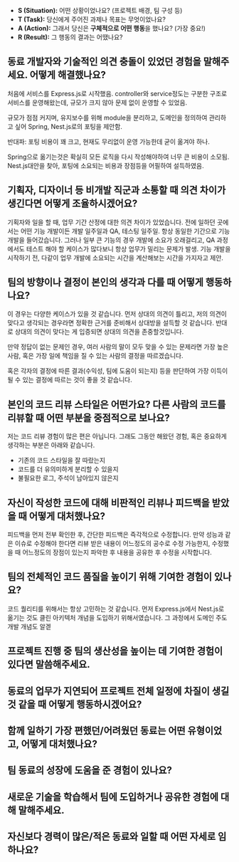 - **S (Situation):** 어떤 상황이었나요? (프로젝트 배경, 팀 구성 등)
- **T (Task):** 당신에게 주어진 과제나 목표는 무엇이었나요?
- **A (Action):** 그래서 당신은 **구체적으로 어떤 행동**을 했나요? (가장 중요!)
- **R (Result):** 그 행동의 결과는 어땠나요?

## 동료 개발자와 기술적인 의견 충돌이 있었던 경험을 말해주세요. 어떻게 해결했나요?

처음에 서비스를 Express.js로 시작했음.
controller와 service정도는 구분한 구조로 서비스를 운영해왔는데, 규모가 크지 않아 문제 없이 운영할 수 있었음.

규모가 점점 커지며, 유지보수를 위해 module을 분리하고, 도메인을 정의하여 관리하고 싶어 Spring, Nest.js로의 포팅을 제안함.

반대파: 포팅 비용이 꽤 크고, 현재도 무리없이 운영 가능한데 굳이 옮겨야 하나.

Spring으로 옮기는것은 확실히 모든 로직을 다시 작성해야하여 너무 큰 비용이 소모됨. Nest.js대안을 찾아, 포팅에 소요되는 비용과 장점등을 어필하여 설득하였음.

## 기획자, 디자이너 등 비개발 직군과 소통할 때 의견 차이가 생긴다면 어떻게 조율하시겠어요?

기획자와 일을 할 때, 업무 기간 산정에 대한 의견 차이가 있었습니다. 전에 일하던 곳에서는 어떤 기능 개발이든 개발 일주일과 QA, 테스팅 일주일. 항상 동일한 기간으로 기능 개발을 들어갔습니다.
그러나 일부 큰 기능의 경우 개발에 소요가 오래걸리고, QA 과정에서도 테스트 해야 할 케이스가 많다보니 항상 업무가 밀리는 문제가 발생.
기능 개발을 시작하기 전, 다같이 업무 개발에 소요되는 시간을 계산해보는 시간을 가지자고 제안.


## 팀의 방향이나 결정이 본인의 생각과 다를 때 어떻게 행동하나요?

이 경우는 다양한 케이스가 있을 것 같습니다.
먼저 상대의 의견이 틀리고, 저의 의견이 맞다고 생각되는 경우라면 정확한 근거를 준비해서 상대방을 설득할 것 같습니다. 반대로 상대의 의견이 맞다는 게 입증되면 상대의 의견을 존중할것입니다.

만약 정답이 없는 문제인 경우, 여러 사람의 말이 모두 맞을 수 있는 문제라면 가장 높은 사람, 혹은 가장 일에 책임을 질 수 있는 사람의 결정을 따르겠습니다.

혹은 각자의 결정에 따른 결과(수익성, 팀에 도움이 되는지) 등을 판단하여 가장 이득이 될 수 있는 결정에 따르는 것이 좋을 것 같습니다. 


## 본인의 코드 리뷰 스타일은 어떤가요? 다른 사람의 코드를 리뷰할 때 어떤 부분을 중점적으로 보나요?

저는 코드 리뷰 경험이 많은 편은 아닙니다.
그래도 그동안 해왔던 경험, 혹은 중요하게 생각하는 부분은 아래와 같습니다.
- 기존의 코드 스타일을 잘 따랐는지
- 코드를 더 유의미하게 분리할 수 있을지
- 불필요한 로그, 주석이 남아있지 않은지

## 자신이 작성한 코드에 대해 비판적인 리뷰나 피드백을 받았을 때 어떻게 대처했나요?

피드백을 먼저 전부 확인한 후, 간단한 피드백은 즉각적으로 수정합니다.
만약 성능과 같은 이슈로 수정해야 한다면 리뷰 받은 내용이 어느정도의 공수로 수정 가능한지, 수정했을 때 어느정도의 장점이 있는지 파악한 후 내용을 공유한 후 수정을 시작합니다.

## 팀의 전체적인 코드 품질을 높이기 위해 기여한 경험이 있나요?

코드 퀄리티를 위해서는 항상 고민하는 것 같습니다.
먼저 Express.js에서 Nest.js로 옮기는 것도 클린 아키텍처 개념을 도입하기 위해서였습니다. 그 과정에서 도메인 주도 개발 개념도 알겓

## 프로젝트 진행 중 팀의 생산성을 높이는 데 기여한 경험이 있다면 말씀해주세요.



## 동료의 업무가 지연되어 프로젝트 전체 일정에 차질이 생길 것 같을 때 어떻게 행동하시겠어요?


## 함께 일하기 가장 편했던/어려웠던 동료는 어떤 유형이었고, 어떻게 대처했나요?


## 팀 동료의 성장에 도움을 준 경험이 있나요?


## 새로운 기술을 학습해서 팀에 도입하거나 공유한 경험에 대해 말해주세요.


## 자신보다 경력이 많은/적은 동료와 일할 때 어떤 자세로 임하나요?



